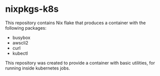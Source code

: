 # nixpkgs-k8s

This repository contains Nix flake that produces
a container with the following packages:

- busybox
- awscli2
- curl
- kubectl

This repository was created to provide a container
with basic utilities, for running inside kubernetes jobs.
